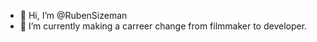 - 👋 Hi, I’m @RubenSizeman
- 👀 I’m currently making a carreer change from filmmaker to developer.


<!---
RubenSizeman/RubenSizeman is a ✨ special ✨ repository because its `README.md` (this file) appears on your GitHub profile.
You can click the Preview link to take a look at your changes.
--->
